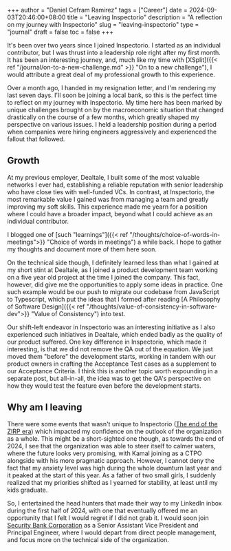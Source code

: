 +++
author = "Daniel Cefram Ramirez"
tags = ["Career"]
date = 2024-09-03T20:46:00+08:00
title = "Leaving Inspectorio"
description = "A reflection on my journey with Inspectorio"
slug = "leaving-inspectorio"
type = "journal"
draft = false 
toc = false
+++

It's been over two years since I joined Inspectorio. I started as an individual
contributor, but I was thrust into a leadership role right after my first month.
It has been an interesting journey, and, much like my time with
[XSplit]({{< ref "/journal/on-to-a-new-challenge.md" >}} "On to a new challenge"),
I would attribute a great deal of my professional growth to this experience.

Over a month ago, I handed in my resignation letter, and I'm rendering my last
seven days. I'll soon be joining a local bank, so this is the perfect time to
reflect on my journey with Inspectorio. My time here has been marked by unique
challenges brought on by the macroeconomic situation that changed drastically on
the course of a few months, which greatly shaped my perspective on various issues.
I held a leadership position during a period when companies were hiring engineers
aggressively and experienced the fallout that followed.

## Growth

At my previous employer, Dealtale, I built some of the most valuable networks I
ever had, establishing a reliable reputation with senior leadership who have
close ties with well-funded VCs. In contrast, at Inspectorio, the most
remarkable value I gained was from managing a team and greatly improving my soft
skills. This experience made me yearn for a position where I could have a broader
impact, beyond what I could achieve as an individual contributor.

I blogged one of [such "learnings"]({{< ref "/thoughts/choice-of-words-in-meetings">}} "Choice of words in meetings")
a while back. I hope to gather my thoughts and document more of them here soon.

On the technical side though, I definitely learned less than what I gained at my
short stint at Dealtale, as I joined a product development team working on a
five year old project at the time I joined the company. This fact, however, did
give me the opportunities to apply some ideas in practice. One such example would
be our push to migrate our codebase from JavaScript to Typescript, which put the
ideas that I formed after reading
[A Philosophy of Software Design]({{< ref "/thoughts/value-of-consistency-in-software-dev">}} "Value of Consistency")
into test.

Our shift-left endeavor in Inspectorio was an interesting initiative as I also
experienced such initiatives in Dealtale, which ended badly as the quality of our
product suffered. One key difference in Inspectorio, which made it interesting, is
that we did not remove the QA out of the equation. We just moved them "before" the
development starts, working in tandem with our product owners in crafting the
Acceptance Test cases as a supplement to our Acceptance Criteria. I think this is
another topic worth expounding in a separate post, but all-in-all, the idea was to
get the QA's perspective on how they would test the feature even before the
development starts.

## Why am I leaving

There were some events that wasn't unique to Inspectorio ([The end of the ZIRP era](https://newsletter.pragmaticengineer.com/p/zirp))
which impacted my confidence on the outlook of the organization as a whole. This
might be a short-sighted one though, as towards the end of 2024, I see that the
organization was able to steer itself to calmer waters, where the future looks
very promising, with Kamal joining as a CTPO alongside with his more pragmatic
approach. However, I cannot deny the fact that my anxiety level was high during
the whole downturn last year and it peaked at the start of this year. As a father
of two small girls, I suddenly realized that my priorities shifted as I yearned
for stability, at least until my kids graduate.

So, I entertained the head hunters that made their way to my LinkedIn inbox
during the first half of 2024, with one that eventually offered me an opportunity
that I felt I would regret if I did not grab it. I would soon join
[Security Bank Corporation](https://www.securitybank.com/) as a Senior Assistant Vice President and
Principal Engineer, where I would depart from direct people management, and focus
more on the technical side of the organization.
